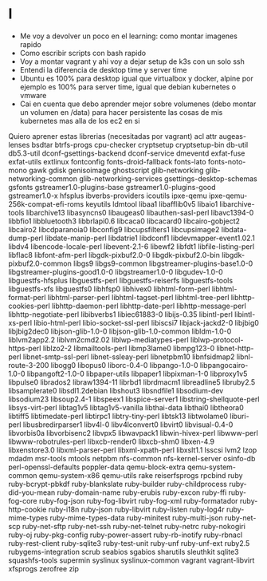 # I

- Me voy a devolver un poco en el learning: como montar imagenes rapido
- Como escribir scripts con bash rapido
- Voy a montar vagrant y ahi voy a dejar setup de k3s con un solo ssh
- Entendi la diferencia de desktop time y server time
- Ubuntu es 100% para desktop igual que virtualbox y docker,
  alpine por ejemplo es 100% para server time, igual que debian kubernetes
  o vmware
- Cai en cuenta que debo aprender mejor sobre volumenes (debo montar un volumen en /data)
  para hacer persistente las cosas de mis kubernetes mas alla de los ec2 en si

Quiero aprener estas librerias (necesitadas por vagrant)
acl attr augeas-lenses bsdtar btrfs-progs cpu-checker cryptsetup cryptsetup-bin db-util db5.3-util dconf-gsettings-backend dconf-service dmeventd exfat-fuse
exfat-utils extlinux fontconfig fonts-droid-fallback fonts-lato fonts-noto-mono gawk gdisk genisoimage ghostscript glib-networking glib-networking-common
glib-networking-services gsettings-desktop-schemas gsfonts gstreamer1.0-plugins-base gstreamer1.0-plugins-good gstreamer1.0-x hfsplus ibverbs-providers icoutils
ipxe-qemu ipxe-qemu-256k-compat-efi-roms keyutils ldmtool libaa1 libafflib0v5 libaio1 libarchive-tools libarchive13 libasyncns0 libaugeas0 libauthen-sasl-perl
libavc1394-0 libbfio1 libbluetooth3 libbrlapi0.6 libcaca0 libcacard0 libcairo-gobject2 libcairo2 libcdparanoia0 libconfig9 libcupsfilters1 libcupsimage2
libdata-dump-perl libdate-manip-perl libdatrie1 libdconf1 libdevmapper-event1.02.1 libdv4 libencode-locale-perl libevent-2.1-6 libewf2 libfdt1
libfile-listing-perl libflac8 libfont-afm-perl libgdk-pixbuf2.0-0 libgdk-pixbuf2.0-bin libgdk-pixbuf2.0-common libgs9 libgs9-common libgstreamer-plugins-base1.0-0
libgstreamer-plugins-good1.0-0 libgstreamer1.0-0 libgudev-1.0-0 libguestfs-hfsplus libguestfs-perl libguestfs-reiserfs libguestfs-tools libguestfs-xfs libguestfs0
libhfsp0 libhivex0 libhtml-form-perl libhtml-format-perl libhtml-parser-perl libhtml-tagset-perl libhtml-tree-perl libhttp-cookies-perl libhttp-daemon-perl
libhttp-date-perl libhttp-message-perl libhttp-negotiate-perl libibverbs1 libiec61883-0 libijs-0.35 libintl-perl libintl-xs-perl libio-html-perl
libio-socket-ssl-perl libiscsi7 libjack-jackd2-0 libjbig0 libjbig2dec0 libjson-glib-1.0-0 libjson-glib-1.0-common libldm-1.0-0 liblvm2app2.2 liblvm2cmd2.02
liblwp-mediatypes-perl liblwp-protocol-https-perl liblzo2-2 libmailtools-perl libmp3lame0 libmpg123-0 libnet-http-perl libnet-smtp-ssl-perl libnet-ssleay-perl
libnetpbm10 libnfsidmap2 libnl-route-3-200 libogg0 libopus0 liborc-0.4-0 libpango-1.0-0 libpangocairo-1.0-0 libpangoft2-1.0-0 libpaper-utils libpaper1
libpixman-1-0 libproxy1v5 libpulse0 librados2 libraw1394-11 librbd1 librdmacm1 libreadline5 libruby2.5 libsamplerate0 libsdl1.2debian libshout3 libsndfile1
libsodium-dev libsodium23 libsoup2.4-1 libspeex1 libspice-server1 libstring-shellquote-perl libsys-virt-perl libtag1v5 libtag1v5-vanilla libthai-data libthai0
libtheora0 libtiff5 libtimedate-perl libtirpc1 libtry-tiny-perl libtsk13 libtwolame0 liburi-perl libusbredirparser1 libv4l-0 libv4lconvert0 libvirt0
libvisual-0.4-0 libvorbis0a libvorbisenc2 libvpx5 libwavpack1 libwin-hivex-perl libwww-perl libwww-robotrules-perl libxcb-render0 libxcb-shm0 libxen-4.9
libxenstore3.0 libxml-parser-perl libxml-xpath-perl libxslt1.1 lsscsi lvm2 lzop mdadm msr-tools mtools netpbm nfs-common nfs-kernel-server osinfo-db
perl-openssl-defaults poppler-data qemu-block-extra qemu-system-common qemu-system-x86 qemu-utils rake reiserfsprogs rpcbind ruby ruby-bcrypt-pbkdf
ruby-blankslate ruby-builder ruby-childprocess ruby-did-you-mean ruby-domain-name ruby-erubis ruby-excon ruby-ffi ruby-fog-core ruby-fog-json ruby-fog-libvirt
ruby-fog-xml ruby-formatador ruby-http-cookie ruby-i18n ruby-json ruby-libvirt ruby-listen ruby-log4r ruby-mime-types ruby-mime-types-data ruby-minitest
ruby-multi-json ruby-net-scp ruby-net-sftp ruby-net-ssh ruby-net-telnet ruby-netrc ruby-nokogiri ruby-oj ruby-pkg-config ruby-power-assert ruby-rb-inotify
ruby-rbnacl ruby-rest-client ruby-sqlite3 ruby-test-unit ruby-unf ruby-unf-ext ruby2.5 rubygems-integration scrub seabios sgabios sharutils sleuthkit sqlite3
squashfs-tools supermin syslinux syslinux-common vagrant vagrant-libvirt xfsprogs zerofree zip
